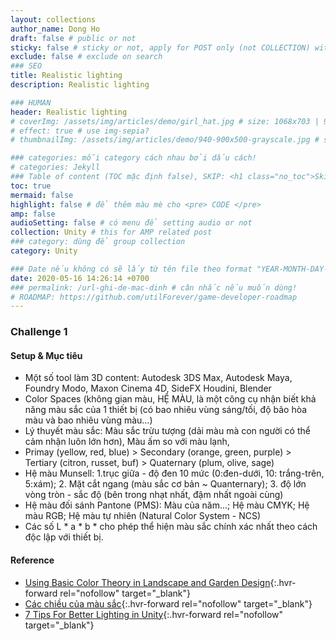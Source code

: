 ```yaml
---
layout: collections
author_name: Dong Ho
draft: false # public or not
sticky: false # sticky or not, apply for POST only (not COLLECTION) with including thumbnailImg
exclude: false # exclude on search
### SEO
title: Realistic lighting
description: Realistic lighting

### HUMAN
header: Realistic lighting
# coverImg: /assets/img/articles/demo/girl_hat.jpg # size: 1068x703 | 900x500 | 600x400
# effect: true # use img-sepia?
# thumbnailImg: /assets/img/articles/demo/940-900x500-grayscale.jpg # size: 900x500 | 600x400

### categories: mỗi category cách nhau bởi dấu cách!
# categories: Jekyll
### Table of content (TOC mặc định false), SKIP: <h1 class="no_toc">Skip toc</h1> hoặc <div class="no_toc_section">
toc: true
mermaid: false
highlight: false # để thêm màu mè cho <pre> CODE </pre>
amp: false
audioSetting: false # có menu để setting audio or not
collection: Unity # this for AMP related post
### category: dùng để group collection
category: Unity

### Date nếu không có sẽ lấy từ tên file theo format "YEAR-MONTH-DAY-title.md"
date: 2020-05-16 14:26:14 +0700
### permalink: /url-ghi-de-mac-dinh # cân nhắc nếu muốn dùng!
# ROADMAP: https://github.com/utilForever/game-developer-roadmap
---
```


### Challenge 1

#### Setup & Mục tiêu
- Một số tool làm 3D content: Autodesk 3DS Max, Autodesk Maya, Foundry Modo, Maxon Cinema 4D, SideFX Houdini, Blender
- Color Spaces (không gian màu, HỆ MÀU,  là một công cụ nhận biết khả năng màu sắc của 1 thiết bị (có bao nhiêu vùng sáng/tối, độ bão hòa màu và bao nhiêu vùng màu...)
- Lý thuyết màu sắc: Màu sắc trừu tượng (dải màu mà con người có thể cảm nhận luôn lớn hơn), Màu ấm so với màu lạnh, 
- Primay (yellow, red, blue) > Secondary (orange, green, purple) > Tertiary (citron, russet, buf) > Quaternary (plum, olive, sage)
- Hệ màu Munsell: 1.trục giữa - độ đen 10 mức (0:đen-dưới, 10: trắng-trên, 5:xám); 2. Mặt cắt ngang (màu sắc cơ bản ~ Quanternary); 3. độ lớn vòng tròn - sắc độ (bên trong nhạt nhất, đậm nhất ngoài cùng)
- Hệ màu đối sánh Pantone (PMS): Màu của năm...; Hệ màu CMYK; Hệ màu RGB; Hệ màu tự nhiên (Natural Color System - NCS)
- Các số L * a * b * cho phép thể hiện màu sắc chính xác nhất theo cách độc lập với thiết bị.




#### Reference
- [Using Basic Color Theory in Landscape and Garden Design](https://www.thespruce.com/color-theory-in-landscape-design-2132147){:.hvr-forward rel="nofollow" target="_blank"}
- [Các chiều của màu sắc](http://www.huevaluechroma.com/){:.hvr-forward rel="nofollow" target="_blank"}
- [7 Tips For Better Lighting in Unity](https://medium.com/@EightyLevel/7-tips-for-better-lighting-in-unity-686694892ece){:.hvr-forward rel="nofollow" target="_blank"}